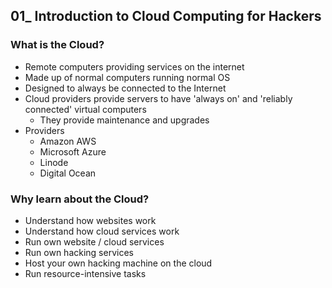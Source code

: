 ## 01_ Introduction to Cloud Computing for Hackers

### What is the Cloud?
- Remote computers providing services on the internet
- Made up of normal computers running normal OS
- Designed to always be connected to the Internet
- Cloud providers provide servers to have 'always on' and 'reliably connected' virtual computers
  - They provide maintenance and upgrades
- Providers
  - Amazon AWS
  - Microsoft Azure
  - Linode
  - Digital Ocean

### Why learn about the Cloud?
- Understand how websites work
- Understand how cloud services work
- Run own website / cloud services
- Run own hacking services
- Host your own hacking machine on the cloud
- Run resource-intensive tasks